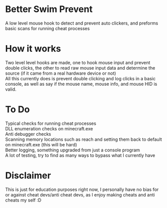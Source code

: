 # Better Swim Prevent
A low level mouse hook to detect and prevent auto clickers, and preforms basic scans for running cheat processes
# How it works
Two level level hooks are made, one to hook mouse input and prevent double clicks, the other to read raw mouse input data and determine the source (if it came from a real hardware device or not)
<br>
All this currently does is prevent double clicking and log clicks in a basic console, as well as say if the mouse name, mouse info, and mouse HID is valid.
# To Do
Typical checks for running cheat processes
<br>
DLL enumeration checks on minecraft.exe
<br>
Anti debugger checks
<br>
Scanning memory locations such as reach and setting them back to default on minecraft.exe (this will be hard)
<br>
Better logging, something upgraded from just a console program
<br>
A lot of testing, try to find as many ways to bypass what I currently have
# Disclaimer
This is just for education purposes right now, I personally have no bias for or against cheat devs/anti cheat devs, as I enjoy making cheats and anti cheats my self :D
